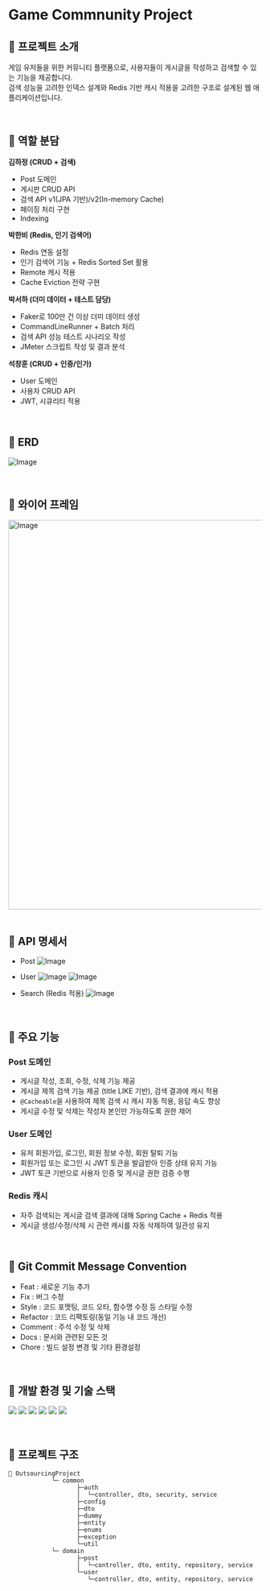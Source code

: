 # Game Commnunity Project

## 📌 프로젝트 소개
게임 유저들을 위한 커뮤니티 플랫폼으로, 사용자들이 게시글을 작성하고 검색할 수 있는 기능을 제공합니다.<br>
검색 성능을 고려한 인덱스 설계와 Redis 기반 캐시 적용을 고려한 구조로 설계된 웹 애플리케이션입니다.

 
<br>

## 📌 역할 분담
**김하정 (CRUD + 검색)**<br>

- Post 도메인<br>
- 게시판 CRUD API<br>
- 검색 API v1(JPA 기반)/v2(In-memory Cache)<br>
- 페이징 처리 구현
- Indexing

**박한비 (Redis, 인기 검색어)**<br>

- Redis 연동 설정<br>
- 인기 검색어 기능 + Redis Sorted Set 활용<br>
- Remote 캐시 적용
- Cache Eviction 전략 구현

**박서하 (더미 데이터 + 테스트 담당)**<br>

- Faker로 100만 건 이상 더미 데이터 생성<br>
- CommandLineRunner + Batch 처리
- 검색 API 성능 테스트 시나리오 작성
- JMeter 스크립트 작성 및 결과 분석

**석창훈 (CRUD + 인증/인가)**<br>

- User 도메인<br>
- 사용자 CRUD API
- JWT, 시큐리티 적용


<br>

## 📌 ERD
![Image](https://github.com/user-attachments/assets/6050a525-4c58-4b86-9e43-69ab46e4643f)

<br>

## 📌 와이어 프레임
<img width="774" alt="Image" src="https://github.com/user-attachments/assets/cac5b504-9b5b-4986-915c-b4bb10b8721e" />

<br>
<br>

## 📌 API 명세서
* Post
![Image](https://github.com/user-attachments/assets/5c8918e1-0c34-42e9-ae41-9503151904a3)

* User
![Image](https://github.com/user-attachments/assets/ecb77b3f-320e-465c-9809-284182d809c3)
![Image](https://github.com/user-attachments/assets/9a9d1ac9-dbcb-4b3c-bef4-7731990e7263)

* Search (Redis 적용)
![Image](https://github.com/user-attachments/assets/76a72bc2-85e9-430c-bc9d-153fde40907a)

<br>

## 📌 주요 기능
### Post 도메인
- 게시글 작성, 조회, 수정, 삭제 기능 제공
- 게시글 제목 검색 기능 제공 (title LIKE 기반), 검색 결과에 캐시 적용
- `@Cacheable`을 사용하여 제목 검색 시 캐시 자동 적용, 응답 속도 향상
- 게시글 수정 및 삭제는 작성자 본인만 가능하도록 권한 제어<br>
### User 도메인
- 유저 회원가입, 로그인, 회원 정보 수정, 회원 탈퇴 기능
- 회원가입 또는 로그인 시 JWT 토큰을 발급받아 인증 상태 유지 가능
- JWT 토큰 기반으로 사용자 인증 및 게시글 권한 검증 수행<br>
### Redis 캐시
- 자주 검색되는 게시글 검색 결과에 대해 Spring Cache + Redis 적용
- 게시글 생성/수정/삭제 시 관련 캐시를 자동 삭제하여 일관성 유지

<br>

## 📌 Git Commit Message Convention
* Feat : 새로운 기능 추가
* Fix : 버그 수정
* Style : 코드 포맷팅, 코드 오타, 함수명 수정 등 스타일 수정
* Refactor : 코드 리팩토링(동일 기능 내 코드 개선)
* Comment : 주석 수정 및 삭제
* Docs : 문서와 관련된 모든 것
* Chore : 빌드 설정 변경 및 기타 환경설정
 
<br>

## 📌 개발 환경 및 기술 스택
<img src="https://img.shields.io/badge/java-007396?style=for-the-badge&logo=OpenJDK&logoColor=white"> <img src="https://img.shields.io/badge/springboot-6DB33F?style=for-the-badge&logo=springboot&logoColor=white"> <img src="https://img.shields.io/badge/MySQL-4479A1?style=for-the-badge&logo=MySQL&logoColor=white"> <img src="https://img.shields.io/badge/redis-DC382D?style=for-the-badge&logo=redis&logoColor=white"> <img src="https://img.shields.io/badge/Faker-FF6F61?style=for-the-badge&logoColor=white"> <img src="https://img.shields.io/badge/Batch-0078D6?style=for-the-badge&logo=windows&logoColor=white">

<br>

## 📌 프로젝트 구조
```bas      
📁 OutsourcingProject
            └─ common
                   ├─auth
                   │  └─controller, dto, security, service
                   ├─config
                   ├─dto
                   ├─dummy
                   ├─entity
                   ├─enums
                   ├─exception
                   └─util
            └─ domain
                   ├─post
                   │  └─controller, dto, entity, repository, service
                   └─user
                      └─controller, dto, entity, repository, service
```
<br>
<br>
